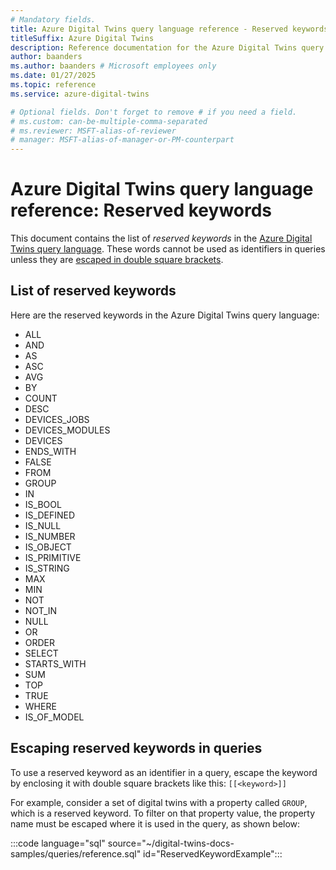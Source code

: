 ```yaml
---
# Mandatory fields.
title: Azure Digital Twins query language reference - Reserved keywords
titleSuffix: Azure Digital Twins
description: Reference documentation for the Azure Digital Twins query language reserved keywords
author: baanders
ms.author: baanders # Microsoft employees only
ms.date: 01/27/2025
ms.topic: reference
ms.service: azure-digital-twins

# Optional fields. Don't forget to remove # if you need a field.
# ms.custom: can-be-multiple-comma-separated
# ms.reviewer: MSFT-alias-of-reviewer
# manager: MSFT-alias-of-manager-or-PM-counterpart
---
```


# Azure Digital Twins query language reference: Reserved keywords

This document contains the list of *reserved keywords* in the [Azure Digital Twins query language](concepts-query-language.md). These words cannot be used as identifiers in queries unless they are [escaped in double square brackets](#escaping-reserved-keywords-in-queries). 

## List of reserved keywords

Here are the reserved keywords in the Azure Digital Twins query language:

* ALL 
* AND
* AS
* ASC
* AVG
* BY
* COUNT
* DESC
* DEVICES_JOBS
* DEVICES_MODULES
* DEVICES
* ENDS_WITH
* FALSE
* FROM
* GROUP
* IN
* IS_BOOL
* IS_DEFINED
* IS_NULL
* IS_NUMBER
* IS_OBJECT
* IS_PRIMITIVE
* IS_STRING
* MAX
* MIN
* NOT
* NOT_IN
* NULL
* OR
* ORDER
* SELECT
* STARTS_WITH
* SUM
* TOP
* TRUE
* WHERE
* IS_OF_MODEL

## Escaping reserved keywords in queries

To use a reserved keyword as an identifier in a query, escape the keyword by enclosing it with double square brackets like this: `[[<keyword>]]`

For example, consider a set of digital twins with a property called `GROUP`, which is a reserved keyword. To filter on that property value, the property name must be escaped where it is used in the query, as shown below:

:::code language="sql" source="~/digital-twins-docs-samples/queries/reference.sql" id="ReservedKeywordExample":::